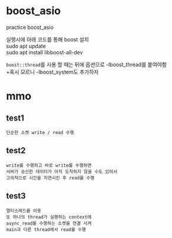 # boost_asio
practice boost_asio

실행시에 아래 코드를 통해 boost 설치   
sudo apt update   
sudo apt install libboost-all-dev   

`boost::thread`를 사용 할 때는
뒤에 옵션으로 -lboost_thread를 붙여야함   
 +혹시 모르니 -lboost_system도 추가하자

# mmo   
## test1
    단순한 소켓 write / read 수행   
## test2
    write를 수행하고 바로 write를 수행하면   
    서버가 송신한 데이터가 아직 도착하지 않을 수도 있어서
    고의적으로 시간을 지연시킨 후 read를 수행
## test3
    멀티스레드를 이용
    또 하나의 thread가 실행하는 context에 
    async_read를 수행하는 소켓을 연결 시켜
    main과 다른 thread에서 read를 수행